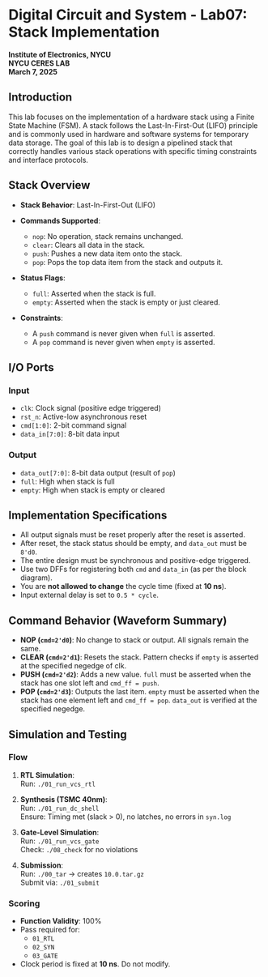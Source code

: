 # Digital Circuit and System - Lab07: Stack Implementation

**Institute of Electronics, NYCU**  
**NYCU CERES LAB**  
**March 7, 2025**

## Introduction

This lab focuses on the implementation of a hardware stack using a Finite State Machine (FSM). A stack follows the Last-In-First-Out (LIFO) principle and is commonly used in hardware and software systems for temporary data storage. The goal of this lab is to design a pipelined stack that correctly handles various stack operations with specific timing constraints and interface protocols.

## Stack Overview

- **Stack Behavior**: Last-In-First-Out (LIFO)
- **Commands Supported**:
  - `nop`: No operation, stack remains unchanged.
  - `clear`: Clears all data in the stack.
  - `push`: Pushes a new data item onto the stack.
  - `pop`: Pops the top data item from the stack and outputs it.

- **Status Flags**:
  - `full`: Asserted when the stack is full.
  - `empty`: Asserted when the stack is empty or just cleared.

- **Constraints**:
  - A `push` command is never given when `full` is asserted.
  - A `pop` command is never given when `empty` is asserted.

## I/O Ports

### Input
- `clk`: Clock signal (positive edge triggered)
- `rst_n`: Active-low asynchronous reset
- `cmd[1:0]`: 2-bit command signal
- `data_in[7:0]`: 8-bit data input

### Output
- `data_out[7:0]`: 8-bit data output (result of `pop`)
- `full`: High when stack is full
- `empty`: High when stack is empty or cleared

## Implementation Specifications

- All output signals must be reset properly after the reset is asserted.
- After reset, the stack status should be empty, and `data_out` must be `8'd0`.
- The entire design must be synchronous and positive-edge triggered.
- Use two DFFs for registering both `cmd` and `data_in` (as per the block diagram).
- You are **not allowed to change** the cycle time (fixed at **10 ns**).
- Input external delay is set to `0.5 * cycle`.

## Command Behavior (Waveform Summary)

- **NOP (`cmd=2'd0`)**: No change to stack or output. All signals remain the same.
- **CLEAR (`cmd=2'd1`)**: Resets the stack. Pattern checks if `empty` is asserted at the specified negedge of clk.
- **PUSH (`cmd=2'd2`)**: Adds a new value. `full` must be asserted when the stack has one slot left and `cmd_ff = push`.
- **POP (`cmd=2'd3`)**: Outputs the last item. `empty` must be asserted when the stack has one element left and `cmd_ff = pop`. `data_out` is verified at the specified negedge.

## Simulation and Testing

### Flow
1. **RTL Simulation**:  
   Run: `./01_run_vcs_rtl`

2. **Synthesis (TSMC 40nm)**:  
   Run: `./01_run_dc_shell`  
   Ensure: Timing met (slack > 0), no latches, no errors in `syn.log`

3. **Gate-Level Simulation**:  
   Run: `./01_run_vcs_gate`  
   Check: `./08_check` for no violations

4. **Submission**:  
   Run: `./00_tar` → creates `10.0.tar.gz`  
   Submit via: `./01_submit`

### Scoring
- **Function Validity**: 100%
- Pass required for:
  - `01_RTL`
  - `02_SYN`
  - `03_GATE`
- Clock period is fixed at **10 ns**. Do not modify.

